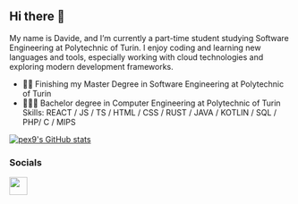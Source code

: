 ## Hi there 👋
My name is Davide, and I’m currently a part-time student studying Software Engineering at Polytechnic of Turin. I enjoy coding and learning new languages and tools, especially working with cloud technologies and exploring modern development frameworks.
- 👨‍💻 Finishing my Master Degree in Software Engineering at Polytechnic of Turin
- 🧑🏻‍🎓 Bachelor degree in Computer Engineering at Polytechnic of Turin <br>
Skills: REACT / JS / TS / HTML / CSS / RUST / JAVA / KOTLIN / SQL / PHP/ C / MIPS

[![pex9's GitHub stats](https://github-readme-stats.vercel.app/api?username=pex9)](https://github.com/pex9/github-readme-stats)

### Socials

<a href="[https://www.linkedin.com/in/davide-pellegrino-53609a221/](https://www.linkedin.com/in/davide-pellegrino-53609a221/)" target="_blank" rel="noreferrer"><img src="https://raw.githubusercontent.com/danielcranney/readme-generator/main/public/icons/socials/linkedin.svg" width="32" height="32" /></a>

